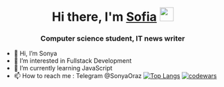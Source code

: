 <h1 align="center">Hi there, I'm <a href="https://daniilshat.ru/" target="_blank">Sofia</a> 
<img src="https://github.com/blackcater/blackcater/raw/main/images/Hi.gif" height="32"/></h1>
<h3 align="center">Computer science student, IT news writer</h3>

- 👋 Hi, I’m Sonya
- 👀 I’m interested in Fullstack Development
- 🌱 I’m currently learning JavaScript
- 📫 How to reach me : Telegram @SonyaOraz
[![Top Langs](https://github-readme-stats.vercel.app/api/top-langs/?username=SonyaProjects&layout=compact)](https://github.com/anuraghazra/github-readme-stats)
[![codewars](https://www.codewars.com/users/username/badges/large)](https://www.codewars.com/users/username)   
